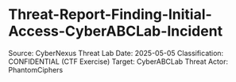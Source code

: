 # Threat-Report-Finding-Initial-Access-CyberABCLab-Incident

Source: CyberNexus Threat Lab
Date: 2025-05-05
Classification: CONFIDENTIAL (CTF Exercise)
Target: CyberABCLab
Threat Actor: PhantomCiphers
